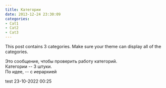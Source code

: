 ```yaml
---
title: Категории
date: 2013-12-24 23:30:09
categories:
- Cat1
- Cat2
- Cat3
---
```


This post contains 3 categories. Make sure your theme can display all of the categories.  

Это сообщение, чтобы проверить работу категорий.  
Категории -- 3 штуки.  
По идее, -- с иерархией  

test 23-10-2022 00:25  


